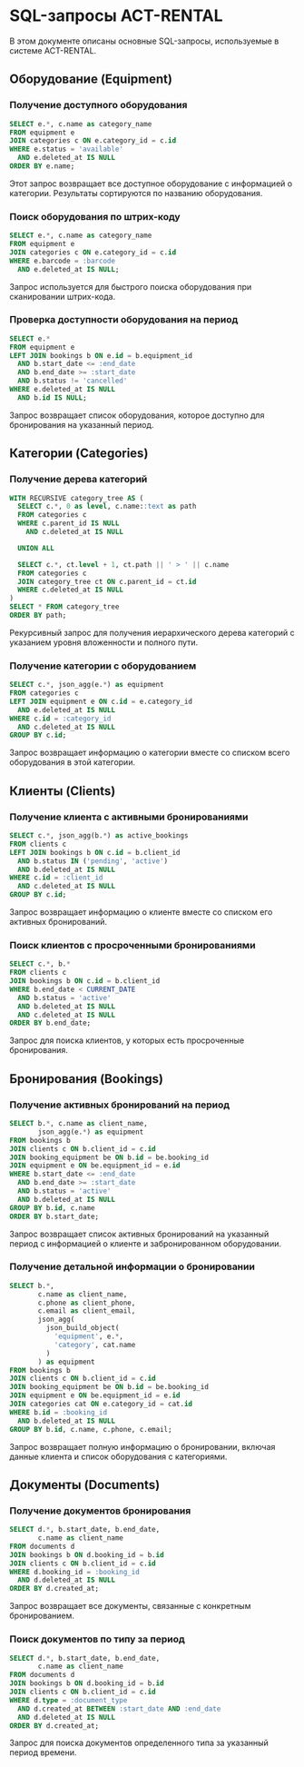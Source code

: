 # SQL-запросы ACT-RENTAL

В этом документе описаны основные SQL-запросы, используемые в системе ACT-RENTAL.

## Оборудование (Equipment)

### Получение доступного оборудования
```sql
SELECT e.*, c.name as category_name
FROM equipment e
JOIN categories c ON e.category_id = c.id
WHERE e.status = 'available'
  AND e.deleted_at IS NULL
ORDER BY e.name;
```
Этот запрос возвращает все доступное оборудование с информацией о категории. Результаты сортируются по названию оборудования.

### Поиск оборудования по штрих-коду
```sql
SELECT e.*, c.name as category_name
FROM equipment e
JOIN categories c ON e.category_id = c.id
WHERE e.barcode = :barcode
  AND e.deleted_at IS NULL;
```
Запрос используется для быстрого поиска оборудования при сканировании штрих-кода.

### Проверка доступности оборудования на период
```sql
SELECT e.*
FROM equipment e
LEFT JOIN bookings b ON e.id = b.equipment_id
  AND b.start_date <= :end_date
  AND b.end_date >= :start_date
  AND b.status != 'cancelled'
WHERE e.deleted_at IS NULL
  AND b.id IS NULL;
```
Запрос возвращает список оборудования, которое доступно для бронирования на указанный период.

## Категории (Categories)

### Получение дерева категорий
```sql
WITH RECURSIVE category_tree AS (
  SELECT c.*, 0 as level, c.name::text as path
  FROM categories c
  WHERE c.parent_id IS NULL
    AND c.deleted_at IS NULL

  UNION ALL

  SELECT c.*, ct.level + 1, ct.path || ' > ' || c.name
  FROM categories c
  JOIN category_tree ct ON c.parent_id = ct.id
  WHERE c.deleted_at IS NULL
)
SELECT * FROM category_tree
ORDER BY path;
```
Рекурсивный запрос для получения иерархического дерева категорий с указанием уровня вложенности и полного пути.

### Получение категории с оборудованием
```sql
SELECT c.*, json_agg(e.*) as equipment
FROM categories c
LEFT JOIN equipment e ON c.id = e.category_id
  AND e.deleted_at IS NULL
WHERE c.id = :category_id
  AND c.deleted_at IS NULL
GROUP BY c.id;
```
Запрос возвращает информацию о категории вместе со списком всего оборудования в этой категории.

## Клиенты (Clients)

### Получение клиента с активными бронированиями
```sql
SELECT c.*, json_agg(b.*) as active_bookings
FROM clients c
LEFT JOIN bookings b ON c.id = b.client_id
  AND b.status IN ('pending', 'active')
  AND b.deleted_at IS NULL
WHERE c.id = :client_id
  AND c.deleted_at IS NULL
GROUP BY c.id;
```
Запрос возвращает информацию о клиенте вместе со списком его активных бронирований.

### Поиск клиентов с просроченными бронированиями
```sql
SELECT c.*, b.*
FROM clients c
JOIN bookings b ON c.id = b.client_id
WHERE b.end_date < CURRENT_DATE
  AND b.status = 'active'
  AND b.deleted_at IS NULL
  AND c.deleted_at IS NULL
ORDER BY b.end_date;
```
Запрос для поиска клиентов, у которых есть просроченные бронирования.

## Бронирования (Bookings)

### Получение активных бронирований на период
```sql
SELECT b.*, c.name as client_name,
       json_agg(e.*) as equipment
FROM bookings b
JOIN clients c ON b.client_id = c.id
JOIN booking_equipment be ON b.id = be.booking_id
JOIN equipment e ON be.equipment_id = e.id
WHERE b.start_date <= :end_date
  AND b.end_date >= :start_date
  AND b.status = 'active'
  AND b.deleted_at IS NULL
GROUP BY b.id, c.name
ORDER BY b.start_date;
```
Запрос возвращает список активных бронирований на указанный период с информацией о клиенте и забронированном оборудовании.

### Получение детальной информации о бронировании
```sql
SELECT b.*,
       c.name as client_name,
       c.phone as client_phone,
       c.email as client_email,
       json_agg(
         json_build_object(
           'equipment', e.*,
           'category', cat.name
         )
       ) as equipment
FROM bookings b
JOIN clients c ON b.client_id = c.id
JOIN booking_equipment be ON b.id = be.booking_id
JOIN equipment e ON be.equipment_id = e.id
JOIN categories cat ON e.category_id = cat.id
WHERE b.id = :booking_id
  AND b.deleted_at IS NULL
GROUP BY b.id, c.name, c.phone, c.email;
```
Запрос возвращает полную информацию о бронировании, включая данные клиента и список оборудования с категориями.

## Документы (Documents)

### Получение документов бронирования
```sql
SELECT d.*, b.start_date, b.end_date,
       c.name as client_name
FROM documents d
JOIN bookings b ON d.booking_id = b.id
JOIN clients c ON b.client_id = c.id
WHERE d.booking_id = :booking_id
  AND d.deleted_at IS NULL
ORDER BY d.created_at;
```
Запрос возвращает все документы, связанные с конкретным бронированием.

### Поиск документов по типу за период
```sql
SELECT d.*, b.start_date, b.end_date,
       c.name as client_name
FROM documents d
JOIN bookings b ON d.booking_id = b.id
JOIN clients c ON b.client_id = c.id
WHERE d.type = :document_type
  AND d.created_at BETWEEN :start_date AND :end_date
  AND d.deleted_at IS NULL
ORDER BY d.created_at;
```
Запрос для поиска документов определенного типа за указанный период времени.
